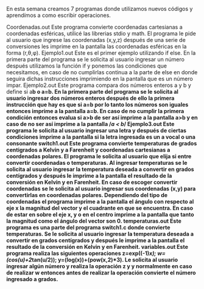 En esta semana creamos 7 programas donde utilizamos nuevos códigos y aprendímos a como escribir operaciones.

Coordenadas.out
Este programa convierte coordenadas cartesianas a coordenadas esféricas, utilicé las librerias stdio y math. El programa le pide al usuario que ingrese las coordenadas (x,y,z) después de una serie de conversiones les imprime en la pantalla las coordenadas esféricas en la forma (r,θ,φ).
Ejemplo1.out
Este es el primer ejemplo utilizando if else. En la primera parte del programa se le solicita al usuario ingresar un número después utilizamos la función if y ponemos las condiciones que necesitamos, en caso de no cumplirlas continua a la parte de else en donde seguira dichas instrucciones imprimiendo en la pantalla que es un número impar.
Ejemplo2.out
Este programa compara dos números enteros a y b y define si a<b a>b o a=b. En la primera parte del programa se le solicita al usuario ingresar dos números enteros
después de ello la primera instrucción que hay es que si a=b por lo tanto los números son iguales entonces imprime a la pantalla a=b. En caso de no cumplir la primera condición entonces evalua si a>b de ser así imprime a la pantalla a>b y en caso de no ser así imprime a la pantalla /*a < b*/
Ejemplo3.out
Este programa le solicita al usuario ingresar una letra y después de ciertas condiciones imprime a la pantalla si la letra ingresada es un a vocal o una consonante
switch1.out
Este programa convierte temperaturas de grados centigrados a Kelvin y a Farenheit y coordenadas cartesianas a coordenadas polares.
El programa le solicita al usuario que elija si entre convertir coordenadas o temperaturas.
Al ingresar temperaturas se le solicita al usuario ingresar la temperatura deseada a convertir en grados centígrados y después le imprime a la pantalla el resultado de la conversión en Kelvin y en Farenheit.
En caso de escoger convertir coordenadas se le solicita al usuario ingresar sus coordenadas (x,y) para convertirlas en coordenadas polares. Dependiendo del tipo de coordenadas el programa imprime a la pantalla el ángulo con respecto al eje x la magnitud del vector y el cuadrante en que se encuentra. En caso de estar en sobre el eje x, y o en el centro imprime a la pantalla que tanto la magnitud como el ángulo del vector son 0.
temperaturas.out
Este programa es una parte del programa switch1.c donde convierte temperaturas. Se le solicita al usuario ingresar la temperatura deseada a convertir en grados centígrados y después le imprime a la pantalla el resultado de la conversión en Kelvin y en Farenheit.
variables.out
Este programa realiza las siguientes operaciones z=exp((-1)*x); w=(cos(u)+2*tan(u/2)); y=(log(x))+(pow(x,2)*3). 
Le solicita al usuario ingresar algún número y realiza la operación z y y normalmente en caso de realizar w entonces antes de realizar la operación convierte el número ingresado a grados.
 

